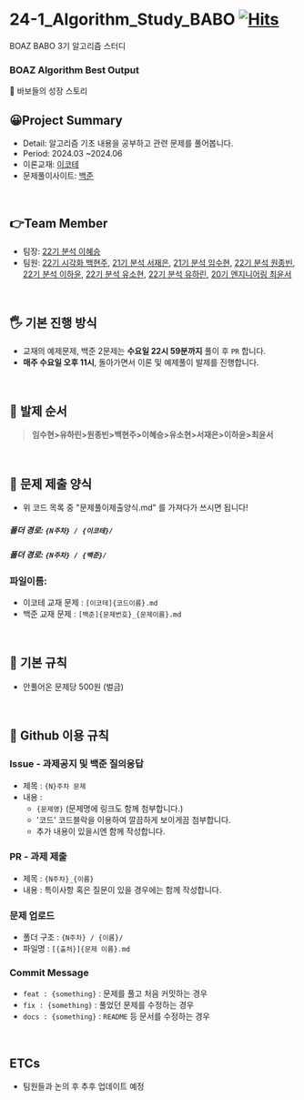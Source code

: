 # 24-1_Algorithm_Study_BABO  [![Hits](https://hits.seeyoufarm.com/api/count/incr/badge.svg?url=https://github.com/BOAZ-bigdata/24-1_Study_BABO_Algorithm&title_bg=%23555555&icon=&icon_color=%23E7E7E7&title=hits&edge_flat=false)](https://hits.seeyoufarm.com)
BOAZ BABO 3기 알고리즘 스터디
### BOAZ Algorithm Best Output </br>
🐣 바보들의 성장 스토리


## 😀Project Summary
- Detail: 알고리즘 기초 내용을 공부하고 관련 문제를 풀어봅니다.
- Period: 2024.03 ~2024.06
- 이론교재: [이코테](http://www.yes24.com/Product/Goods/91433923)
- 문제풀이사이트: [백준](https://www.acmicpc.net/)


<br/>


## 👉Team Member
- 팀장: [22기 분석 이혜승](https://github.com/hyeseunng/) 
- 팀원: [22기 시각화 백현주](https://github.com/HyunZZZu), [21기 분석 서재은](https://github.com/JaeEunSeo), [21기 분석 임수현](https://github.com/yeonsue), [22기 분석 원종빈](https://github.com/Jongbin-kr/), [22기 분석 이하윤](https://github.com/hayo0n), [22기 분석 유소현](https://github.com/LYUSOHYEUN/), [22기 분석 유하린](https://github.com/halynyu), [20기 엔지니어링 최윤서](https://github.com/YunSeo00) 

<br/>

## 🖐 기본 진행 방식
- 교재의 예제문제, 백준 2문제는 **수요일 22시 59분까지** 풀이 후 `PR` 합니다.
- **매주 수요일 오후 11시**, 돌아가면서 이론 및 예제풀이 발제를 진행합니다.

<br/>


## 😤 발제 순서
> **임수현>유하린>원종빈>백현주>이혜승>유소현>서재은>이하윤>최윤서**

<br/>


## 🥰 문제 제출 양식
- 위 코드 목록 중 "문제풀이제출양식.md" 를 가져다가 쓰시면 됩니다!

##### 폴더 경로: `{N주차} / {이코테}/`
##### 폴더 경로: `{N주차} / {백준}/`
### 파일이름:
- 이코테 교재 문제 : `[이코테]{코드이름}.md`
- 백준 교재 문제 : `[백준]{문제번호}_{문제이름}.md`


<br/>


## 📕 기본 규칙
- 안풀어온 문제당 500원 (벌금)


<br/>


## 📘 Github 이용 규칙

### Issue - 과제공지 및 백준 질의응답
- 제목 : `{N}주차 문제`
- 내용 : 
  * `{문제명}` (문제명에 링크도 함께 첨부합니다.)
  * '코드' 코드블락을 이용하여 깔끔하게 보이게끔 첨부합니다.
  * 추가 내용이 있을시엔 함께 작성합니다.


### PR - 과제 제출
- 제목 : `{N주차}_{이름}`
- 내용 : 특이사항 혹은 질문이 있을 경우에는 함께 작성합니다.

### 문제 업로드
- 폴더 구조 : `{N주차} / {이름}/`
- 파일명 : `[{출처}]{문제 이름}.md`

### Commit Message
- `feat : {something}` : 문제를 풀고 처음 커밋하는 경우
- `fix : {something}` : 풀었던 문제를 수정하는 경우
- `docs : {something}` : `README` 등 문서를 수정하는 경우

<br/>

## ETCs
- 팀원들과 논의 후 추후 업데이트 예정 

<br/><br/>


